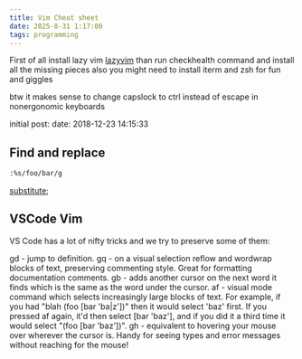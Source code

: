 ```yaml
---
title: Vim Cheat sheet 
date: 2025-8-31 1:17:00
tags: programming
---
```


First of all install lazy vim
[lazyvim](https://www.lazyvim.org/)
than run checkhealth command and install all the missing pieces
also you might need to install iterm and zsh for fun and giggles

btw it makes sense to change capslock to ctrl instead of escape in nonergonomic keyboards


initial post: date: 2018-12-23 14:15:33
## Find and replace

```bash
:%s/foo/bar/g
```

[substitute](http://vim.wikia.com/wiki/Search_and_replace);


## VSCode Vim

VS Code has a lot of nifty tricks and we try to preserve some of them:

gd - jump to definition.
gq - on a visual selection reflow and wordwrap blocks of text, preserving commenting style. Great for formatting documentation comments.
gb - adds another cursor on the next word it finds which is the same as the word under the cursor.
af - visual mode command which selects increasingly large blocks of text. For example, if you had "blah (foo [bar 'ba|z'])" then it would select 'baz' first. If you pressed af again, it'd then select [bar 'baz'], and if you did it a third time it would select "(foo [bar 'baz'])".
gh - equivalent to hovering your mouse over wherever the cursor is. Handy for seeing types and error messages without reaching for the mouse!
